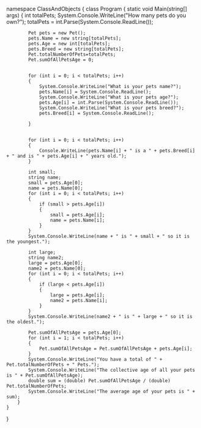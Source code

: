namespace ClassAndObjects
{
    class Program
    {
        static void Main(string[] args)
        {
            int totalPets;
            System.Console.WriteLine("How many pets do you own?");
            totalPets = int.Parse(System.Console.ReadLine());

            Pet pets = new Pet();
            pets.Name = new string[totalPets];
            pets.Age = new int[totalPets];
            pets.Breed = new string[totalPets];
            Pet.totalNumberOfPets=totalPets;
            Pet.sumOfAllPetsAge = 0;

            
            for (int i = 0; i < totalPets; i++)
            {
                System.Console.WriteLine("What is your pets name?");
                pets.Name[i] = System.Console.ReadLine();
                System.Console.WriteLine("What is your pets age?");
                pets.Age[i] = int.Parse(System.Console.ReadLine());
                System.Console.WriteLine("What is your pets breed?");
                pets.Breed[i] = System.Console.ReadLine();
                
            }
            

            for (int i = 0; i < totalPets; i++)
            {
                Console.WriteLine(pets.Name[i] + " is a " + pets.Breed[i] + " and is " + pets.Age[i] + " years old.");
            }

            int small;
            string name;
            small = pets.Age[0];
            name = pets.Name[0];
            for (int i = 0; i < totalPets; i++)
            {
                if (small > pets.Age[i])
                {
                    small = pets.Age[i];
                    name = pets.Name[i];
                }
            }
            System.Console.WriteLine(name + " is " + small + " so it is the youngest.");

            int large;
            string name2;
            large = pets.Age[0];
            name2 = pets.Name[0];
            for (int i = 0; i < totalPets; i++)
            {
                if (large < pets.Age[i])
                {
                    large = pets.Age[i];
                    name2 = pets.Name[i];
                }
            }
            System.Console.WriteLine(name2 + " is " + large + " so it is the oldest.");

            Pet.sumOfAllPetsAge = pets.Age[0];
            for (int i = 1; i < totalPets; i++)
            {
                Pet.sumOfAllPetsAge = Pet.sumOfAllPetsAge + pets.Age[i];
            }
            System.Console.WriteLine("You have a total of " + Pet.totalNumberOfPets + " Pets.");
            System.Console.WriteLine("The collective age of all your pets is " + Pet.sumOfAllPetsAge);
            double sum = (double) Pet.sumOfAllPetsAge / (double) Pet.totalNumberOfPets;
            System.Console.WriteLine("The average age of your pets is " + sum);
        }
    }
}
